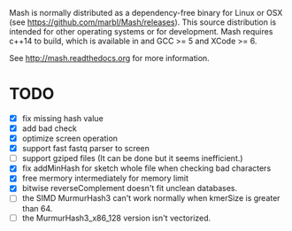 Mash is normally distributed as a dependency-free binary for Linux or OSX (see
https://github.com/marbl/Mash/releases). This source distribution is intended
for other operating systems or for development. Mash requires c++14 to build,
which is available in and GCC >= 5 and XCode >= 6.

See http://mash.readthedocs.org for more information.

# TODO
- [x] fix missing hash value
- [x] add bad check
- [x] optimize screen operation
- [x] support fast fastq parser to screen
- [ ] support gziped files (It can be done but it seems inefficient.)
- [x] fix addMinHash for sketch whole file when checking bad characters
- [x] free mermory intermediately for memory limit
- [x] bitwise reverseComplement doesn't fit unclean databases.
- [ ] the SIMD MurmurHash3 can't work normally when kmerSize is greater than 64.
- [ ] the MurmurHash3_x86_128 version isn't vectorized.
